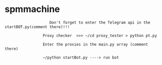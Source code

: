 # spmmachine

                        Don't forget to enter the Telegram api in the startBOT.py(comment there)!!!
                        
                     Proxy checker  >>> ~/cd proxy_tester > python pt.py
                     
                     Enter the proxies in the main.py array (comment there)
                     
                     ~/python startBot.py ----> run bot
    
